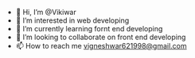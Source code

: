 - 👋 Hi, I’m @Vikiwar
- 👀 I’m interested in web developing 
- 🌱 I’m currently learning  fornt end developing
- 💞️ I’m looking to collaborate on front end developing
- 📫 How to reach me vigneshwar621998@gmail.com

<!---
Vikiwar/Vikiwar is a ✨ special ✨ repository because its `README.md` (this file) appears on your GitHub profile.
You can click the Preview link to take a look at your changes.
--->
